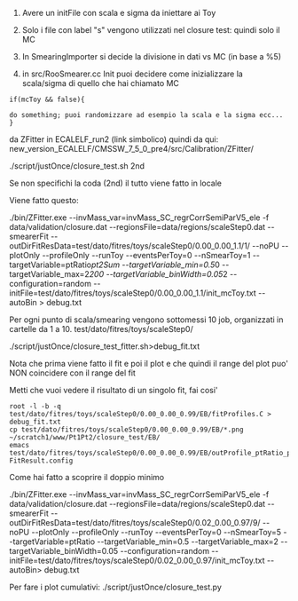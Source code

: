 1) Avere un initFile con scala e sigma da iniettare ai Toy

2) Solo i file con label "s" vengono utilizzati nel closure test: quindi solo il MC

3) In SmearingImporter si decide la divisione in dati vs MC (in base a %5)

3) in src/RooSmearer.cc Init puoi decidere come inizializzare la scala/sigma di quello che hai chiamato MC

```
if(mcToy && false){

do something; puoi randomizzare ad esempio la scala e la sigma ecc...
}
```

da ZFitter in ECALELF_run2 (link simbolico)
quindi da qui:
new_version_ECALELF/CMSSW_7_5_0_pre4/src/Calibration/ZFitter/

./script/justOnce/closure_test.sh 2nd

Se non specifichi la coda (2nd) il tutto viene fatto in locale

Viene fatto questo:

./bin/ZFitter.exe --invMass_var=invMass_SC_regrCorrSemiParV5_ele -f data/validation/closure.dat --regionsFile=data/regions/scaleStep0.dat --smearerFit --outDirFitResData=test/dato/fitres/toys/scaleStep0/0.00_0.00_1.1/1/ --noPU  --plotOnly --profileOnly --runToy --eventsPerToy=0 --nSmearToy=1 --targetVariable=ptRatio*pt2Sum --targetVariable_min=0.5*0 --targetVariable_max=2*200 --targetVariable_binWidth=0.05*2 --configuration=random --initFile=test/dato/fitres/toys/scaleStep0/0.00_0.00_1.1/init_mcToy.txt --autoBin > debug.txt 

Per ogni punto di scala/smearing vengono sottomessi 10 job, organizzati in cartelle da 1 a 10.
test/dato/fitres/toys/scaleStep0/


./script/justOnce/closure_test_fitter.sh>debug_fit.txt

Nota che prima viene fatto il fit e poi il plot e che quindi il range del plot puo' NON coincidere con il range del fit

Metti che vuoi vedere il risultato di un singolo fit, fai cosi'

```
root -l -b -q test/dato/fitres/toys/scaleStep0/0.00_0.00_0.99/EB/fitProfiles.C > debug_fit.txt
cp test/dato/fitres/toys/scaleStep0/0.00_0.00_0.99/EB/*.png ~/scratch1/www/Pt1Pt2/closure_test/EB/
emacs test/dato/fitres/toys/scaleStep0/0.00_0.00_0.99/EB/outProfile_ptRatio_pt2Sum_random_0.99_0.00_scaleStep0_Et_25_trigger_noPF-FitResult.config
```


Come hai fatto a scoprire il doppio minimo


./bin/ZFitter.exe --invMass_var=invMass_SC_regrCorrSemiParV5_ele -f data/validation/closure.dat --regionsFile=data/regions/scaleStep0.dat --smearerFit --outDirFitResData=test/dato/fitres/toys/scaleStep0/0.02_0.00_0.97/9/ --noPU  --plotOnly --profileOnly --runToy --eventsPerToy=0 --nSmearToy=5 --targetVariable=ptRatio --targetVariable_min=0.5 --targetVariable_max=2 --targetVariable_binWidth=0.05 --configuration=random --initFile=test/dato/fitres/toys/scaleStep0/0.02_0.00_0.97/init_mcToy.txt --autoBin> debug.txt 

Per fare i plot cumulativi: ./script/justOnce/closure_test.py